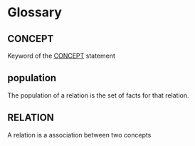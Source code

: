 # Glossary

## CONCEPT

Keyword of the [CONCEPT](syntax/concept.md) statement

## population

The population of a relation is the set of facts for that relation.

## RELATION

A relation is a association between two concepts